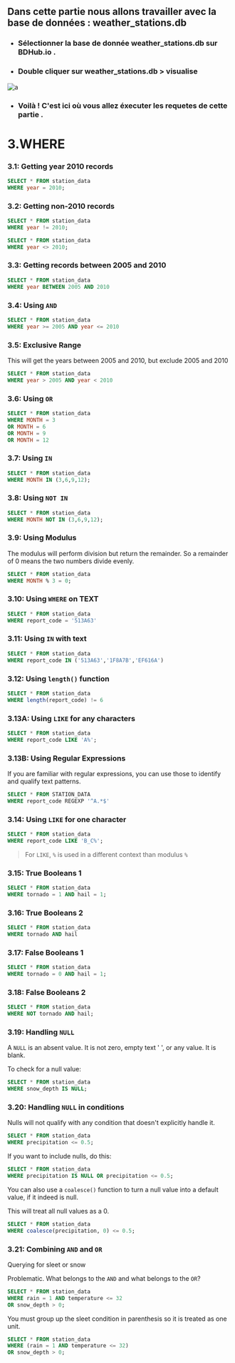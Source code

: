## Dans cette partie nous allons travailler avec la base de données :  weather_stations.db



- ### Sélectionner la base de donnée  weather_stations.db sur BDHub.io .

- ### Double cliquer sur weather_stations.db > visualise


![a](https://user-images.githubusercontent.com/78825764/213731610-a6216cd3-60f9-407a-b320-f8ebac7ff753.jpg)

- ### Voilà ! C'est ici où vous allez éxecuter les requetes de cette partie .

# 3.WHERE

### 3.1: Getting year 2010 records

```sql
SELECT * FROM station_data
WHERE year = 2010;
```

### 3.2: Getting non-2010 records

```sql
SELECT * FROM station_data
WHERE year != 2010;
```

```sql
SELECT * FROM station_data
WHERE year <> 2010;
```

### 3.3: Getting records between 2005 and 2010

```sql
SELECT * FROM station_data
WHERE year BETWEEN 2005 AND 2010
```

### 3.4: Using `AND`

```sql
SELECT * FROM station_data
WHERE year >= 2005 AND year <= 2010
```

### 3.5: Exclusive Range

This will get the years between 2005 and 2010, but exclude 2005 and 2010

```sql
SELECT * FROM station_data
WHERE year > 2005 AND year < 2010
```

### 3.6: Using `OR`

```sql
SELECT * FROM station_data
WHERE MONTH = 3
OR MONTH = 6
OR MONTH = 9
OR MONTH = 12
```

### 3.7: Using `IN`

```sql
SELECT * FROM station_data
WHERE MONTH IN (3,6,9,12);
```

### 3.8: Using `NOT IN`

```sql
SELECT * FROM station_data
WHERE MONTH NOT IN (3,6,9,12);
```

### 3.9: Using Modulus

The modulus will perform division but return the remainder. So a remainder of 0 means the two numbers divide evenly.

```sql
SELECT * FROM station_data
WHERE MONTH % 3 = 0;
```

### 3.10: Using `WHERE` on TEXT

```sql
SELECT * FROM station_data
WHERE report_code = '513A63'
```

### 3.11: Using `IN` with text

```sql
SELECT * FROM station_data
WHERE report_code IN ('513A63','1F8A7B','EF616A')
```

### 3.12: Using `length()` function

```sql
SELECT * FROM station_data
WHERE length(report_code) != 6
```

### 3.13A: Using `LIKE` for any characters

```sql
SELECT * FROM station_data
WHERE report_code LIKE 'A%';
```

### 3.13B: Using Regular Expressions


If you are familiar with regular expressions, you can use those to identify and qualify text patterns.

```sql
SELECT * FROM STATION_DATA
WHERE report_code REGEXP '^A.*$'
```

### 3.14: Using `LIKE` for one character

```sql
SELECT * FROM station_data
WHERE report_code LIKE 'B_C%';
```

>For `LIKE`, `%` is used in a different context than modulus `%`

### 3.15: True Booleans 1

```sql
SELECT * FROM station_data
WHERE tornado = 1 AND hail = 1;
```

### 3.16: True Booleans 2

```sql
SELECT * FROM station_data
WHERE tornado AND hail
```

### 3.17: False Booleans 1

```sql
SELECT * FROM station_data
WHERE tornado = 0 AND hail = 1;
```

### 3.18: False Booleans 2

```sql
SELECT * FROM station_data
WHERE NOT tornado AND hail;
```

### 3.19: Handling `NULL`

A `NULL` is an absent value. It is not zero, empty text ' ', or any value. It is blank.

To check for a null value:

```sql
SELECT * FROM station_data
WHERE snow_depth IS NULL;
```


### 3.20: Handling `NULL` in conditions

Nulls will not qualify with any condition that doesn't explicitly handle it.

```sql
SELECT * FROM station_data
WHERE precipitation <= 0.5;
```

If you want to include nulls, do this:

```sql
SELECT * FROM station_data
WHERE precipitation IS NULL OR precipitation <= 0.5;
```

You can also use a `coalesce()` function to turn a null value into a default value, if it indeed is null.

This will treat all null values as a 0.

```sql
SELECT * FROM station_data
WHERE coalesce(precipitation, 0) <= 0.5;
```

### 3.21: Combining `AND` and `OR`

Querying for sleet or snow

Problematic. What belongs to the `AND` and what belongs to the `OR`?

```sql
SELECT * FROM station_data
WHERE rain = 1 AND temperature <= 32
OR snow_depth > 0;
```

You must group up the sleet condition in parenthesis so it is treated as one unit.

```sql
SELECT * FROM station_data
WHERE (rain = 1 AND temperature <= 32)
OR snow_depth > 0;
```

